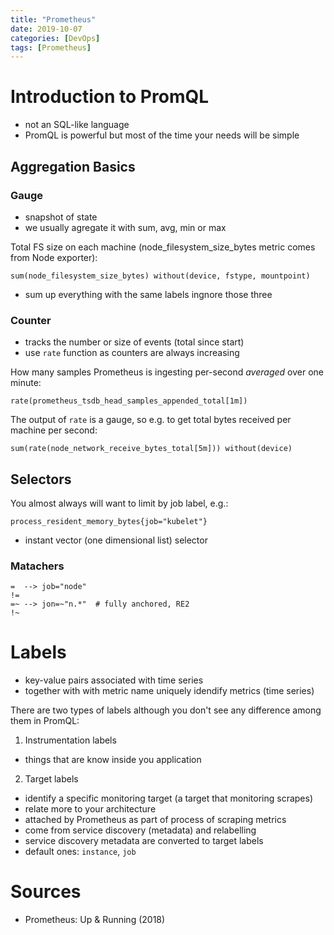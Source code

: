 ```yaml
---
title: "Prometheus"
date: 2019-10-07
categories: [DevOps]
tags: [Prometheus]
---
```


# Introduction to PromQL

* not an SQL-like language
* PromQL is powerful but most of the time your needs will be simple

## Aggregation Basics

### Gauge

* snapshot of state
* we usually agregate it with sum, avg, min or max

Total FS size on each machine (node_filesystem_size_bytes metric comes from Node exporter):

```
sum(node_filesystem_size_bytes) without(device, fstype, mountpoint)
```

* sum up everything with the same labels ingnore those three

### Counter

* tracks the number or size of events (total since start)
* use `rate` function as counters are always increasing

How many samples Prometheus is ingesting per-second *averaged* over one minute:

```
rate(prometheus_tsdb_head_samples_appended_total[1m])
```

The output of `rate` is a gauge, so e.g. to get total bytes received per machine per second:

```
sum(rate(node_network_receive_bytes_total[5m])) without(device)
```

## Selectors

You almost always will want to limit by job label, e.g.:

```
process_resident_memory_bytes{job="kubelet"}
```

* instant vector (one dimensional list) selector

### Matachers

```
=  --> job="node"
!=
=~ --> jon=~"n.*"  # fully anchored, RE2
!~
```

# Labels

* key-value pairs associated with time series
* together with with metric name uniquely idendify metrics (time series)

There are two types of labels although you don't see any difference among them
in PromQL:

1) Instrumentation labels

* things that are know inside you application

2) Target labels

* identify a specific monitoring target (a target that monitoring scrapes)
* relate more to your architecture
* attached by Prometheus as part of process of scraping metrics
* come from service discovery (metadata) and relabelling
* service discovery metadata are converted to target labels
* default ones: `instance`, `job`

# Sources

* Prometheus: Up & Running (2018)
